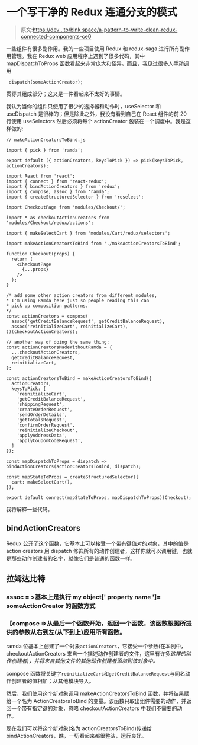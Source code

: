 # 一个写干净的 Redux 连通分支的模式

> 原文:[https://dev . to/blnk space/a-pattern-to-write-clean-redux-connected-components-ce0](https://dev.to/blnkspace/a-pattern-to-write-clean-redux-connected-components-ce0)

一些组件有很多副作用。我的一些项目使用 Redux 和 redux-saga 进行所有副作用管理。我在 Redux web 应用程序上遇到了很多代码，其中 mapDispatchToProps 函数看起来非常庞大和怪异。而且，我见过很多人手动调用

```
 dispatch(someActionCreator); 
```

贯穿其组成部分；这又是一件看起来不太好的事情。

我认为当你的组件只使用了很少的选择器和动作时，useSelector 和 useDispatch 是很棒的；但是除此之外，我没有看到自己在 React 组件的前 20 行使用 useSelectors 然后必须将每个 actionCreator 包装在一个调度中。我是这样做的:

```
// makeActionCreatorsToBind.js

import { pick } from 'ramda';

export default ({ actionCreators, keysToPick }) => pick(keysToPick, actionCreators); 
```

```
import React from 'react';
import { connect } from 'react-redux';
import { bindActionCreators } from 'redux';
import { compose, assoc } from 'ramda';
import { createStructuredSelector } from 'reselect';

import CheckoutPage from 'modules/Checkout/';

import * as checkoutActionCreators from 'modules/Checkout/redux/actions';

import { makeSelectCart } from 'modules/Cart/redux/selectors';

import makeActionCreatorsToBind from './makeActionCreatorsToBind';

function Checkout(props) {
  return (
    <CheckoutPage
      {...props}
    />
  );
}

/* add some other action creators from different modules,
* I'm using Ramda here just so people reading this can
* pick up composition patterns.
*/
const actionCreators = compose(
  assoc('getCreditBalanceRequest', getCreditBalanceRequest),
  assoc('reinitializeCart', reinitializeCart),
))(checkoutActionCreators);

// another way of doing the same thing:
const actionCreatorsMadeWithoutRamda = {
  ...checkoutActionCreators,
  getCreditBalanceRequest,
  reinitializeCart,
};

const actionCreatorsToBind = makeActionCreatorsToBind({
  actionCreators,
  keysToPick: [
    'reinitializeCart',
    'getCreditBalanceRequest',
    'shippingRequest',
    'createOrderRequest',
    'sendOrderDetails',
    'getTotalsRequest',
    'confirmOrderRequest',
    'reinitializeCheckout',
    'applyAddressData',
    'applyCouponCodeRequest',
  ]
});

const mapDispatchToProps = dispatch => bindActionCreators(actionCreatorsToBind, dispatch);

const mapStateToProps = createStructuredSelector({
  cart: makeSelectCart(),
});

export default connect(mapStateToProps, mapDispatchToProps)(Checkout); 
```

我将解释一些代码。

## [](#bindactioncreators)bindActionCreators

Redux 公开了这个函数，它基本上可以接受一个带有键值对的对象，其中的值是 action creators 用 dispatch 修饰所有的动作创建者，这样你就可以调用键，也就是那些动作创建者的名字，就像它们是普通的函数一样。

## [](#the-ramda-bit)拉姆达比特

### assoc = >基本上是执行 my object[' property name ']= someActionCreator 的函数方式

### 【compose =>从最后一个函数开始，返回一个函数，该函数根据所提供的参数从右到左(从下到上)应用所有函数。

ramda 位基本上创建了一个对象`actionCreators`，它接受一个参数(在本例中，checkoutActionCreators 来自一个描述动作创建者的文件，这里有许多*这样的动作创建者)，并将来自其他文件的其他动作创建者添加到该对象中。*

compose 函数将关键字`reinitializeCart`和`getCreditBalanceRequest`与同名动作创建者的值相加；从其他模块导入。

然后，我们使用这个新对象调用 makeActionCreatorsToBind 函数，并将结果赋给一个名为 ActionCreatorsToBind 的变量。该函数只取出组件需要的动作，并返回一个带有指定键的对象，忽略 checkoutActionCreators 中我们不需要的动作。

现在我们可以将这个新对象(名为 actionCreatorsToBind)传递给 bindActionCreators，瞧，一切看起来都很整洁，运行良好。